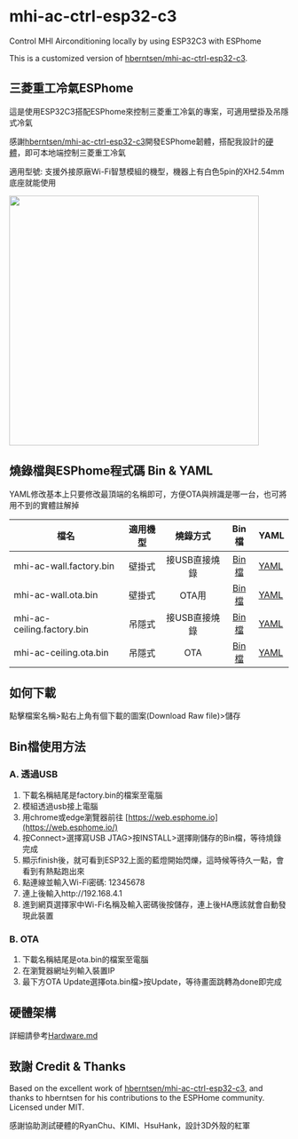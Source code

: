 # mhi-ac-ctrl-esp32-c3
Control MHI Airconditioning locally by using ESP32C3 with ESPhome

This is a customized version of [hberntsen/mhi-ac-ctrl-esp32-c3](https://github.com/hberntsen/mhi-ac-ctrl-esp32-c3).

## 三菱重工冷氣ESPhome

這是使用ESP32C3搭配ESPhome來控制三菱重工冷氣的專案，可適用壁掛及吊隱式冷氣

感謝[hberntsen/mhi-ac-ctrl-esp32-c3](https://github.com/hberntsen/mhi-ac-ctrl-esp32-c3)開發ESPhome韌體，搭配我設計的[硬體](Hardware.md)，即可本地端控制三菱重工冷氣

適用型號: 支援外接原廠Wi-Fi智慧模組的機型，機器上有白色5pin的XH2.54mm底座就能使用

<img src="images/SRK-PCB.jpg" width=450/>

## 燒錄檔與ESPhome程式碼 Bin & YAML

YAML修改基本上只要修改最頂端的名稱即可，方便OTA與辨識是哪一台，也可將用不到的實體註解掉

| 檔名 | 適用機型 | 燒錄方式 | Bin檔 | YAML |
|-------|:-----:|:-----:|:-----:|-------|
| mhi-ac-wall.factory.bin | 壁掛式 | 接USB直接燒錄 | [Bin檔](mhi-ac-wall.factory.bin) | [YAML](mhi-ac-wall.yaml) |
| mhi-ac-wall.ota.bin | 壁掛式 | OTA用 | [Bin檔](mhi-ac-wall.ota.bin) | [YAML](mhi-ac-wall.yaml) |
| mhi-ac-ceiling.factory.bin | 吊隱式 | 接USB直接燒錄 | [Bin檔](mhi-ac-ceiling.factory.bin) | [YAML](mhi-ac-ceiling.yaml) |
| mhi-ac-ceiling.ota.bin | 吊隱式 | OTA | [Bin檔](mhi-ac-ceiling.ota.bin) | [YAML](mhi-ac-ceiling.yaml) |

## 如何下載

點擊檔案名稱>點右上角有個下載的圖案(Download Raw file)>儲存

## Bin檔使用方法

### A. 透過USB

1. 下載名稱結尾是factory.bin的檔案至電腦
2. 模組透過usb接上電腦
3. 用chrome或edge瀏覽器前往 [https://web.esphome.io](https://web.esphome.io/)
4. 按Connect>選擇寫USB JTAG>按INSTALL>選擇剛儲存的Bin檔，等待燒錄完成
5. 顯示finish後，就可看到ESP32上面的藍燈開始閃爍，這時候等待久一點，會看到有熱點跑出來
6. 點連線並輸入Wi-Fi密碼: 12345678
7. 連上後輸入http://192.168.4.1
8. 進到網頁選擇家中Wi-Fi名稱及輸入密碼後按儲存，連上後HA應該就會自動發現此裝置

### B. OTA

1. 下載名稱結尾是ota.bin的檔案至電腦
2. 在瀏覽器網址列輸入裝置IP
3. 最下方OTA Update選擇ota.bin檔>按Update，等待畫面跳轉為done即完成

## 硬體架構

詳細請參考[Hardware.md](Hardware.md)

## 致謝 Credit & Thanks

Based on the excellent work of [hberntsen/mhi-ac-ctrl-esp32-c3](https://github.com/hberntsen/mhi-ac-ctrl-esp32-c3), and thanks to hberntsen for his contributions to the ESPHome community.
Licensed under MIT.

感謝協助測試硬體的RyanChu、KIMI、HsuHank，設計3D外殼的紅軍
